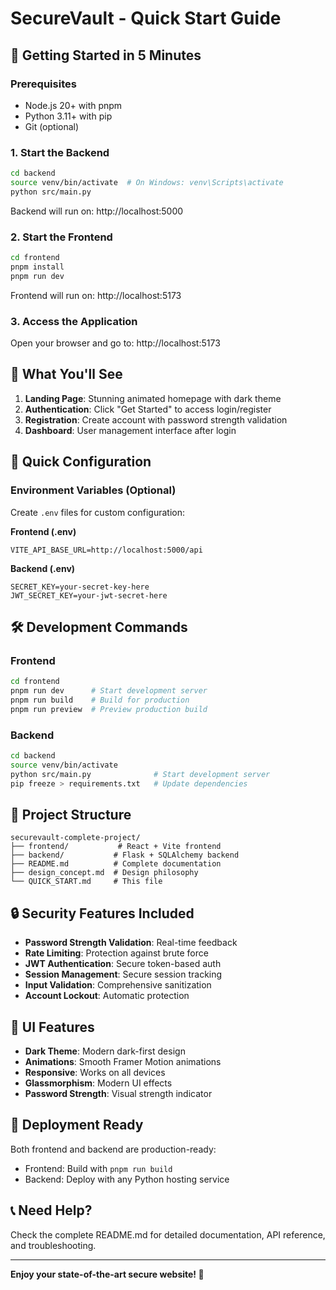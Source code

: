 # SecureVault - Quick Start Guide

## 🚀 Getting Started in 5 Minutes

### Prerequisites
- Node.js 20+ with pnpm
- Python 3.11+ with pip
- Git (optional)

### 1. Start the Backend
```bash
cd backend
source venv/bin/activate  # On Windows: venv\Scripts\activate
python src/main.py
```
Backend will run on: http://localhost:5000

### 2. Start the Frontend
```bash
cd frontend
pnpm install
pnpm run dev
```
Frontend will run on: http://localhost:5173

### 3. Access the Application
Open your browser and go to: http://localhost:5173

## 🎯 What You'll See

1. **Landing Page**: Stunning animated homepage with dark theme
2. **Authentication**: Click "Get Started" to access login/register
3. **Registration**: Create account with password strength validation
4. **Dashboard**: User management interface after login

## 🔧 Quick Configuration

### Environment Variables (Optional)
Create `.env` files for custom configuration:

**Frontend (.env)**
```
VITE_API_BASE_URL=http://localhost:5000/api
```

**Backend (.env)**
```
SECRET_KEY=your-secret-key-here
JWT_SECRET_KEY=your-jwt-secret-here
```

## 🛠️ Development Commands

### Frontend
```bash
cd frontend
pnpm run dev      # Start development server
pnpm run build    # Build for production
pnpm run preview  # Preview production build
```

### Backend
```bash
cd backend
source venv/bin/activate
python src/main.py              # Start development server
pip freeze > requirements.txt   # Update dependencies
```

## 📁 Project Structure
```
securevault-complete-project/
├── frontend/           # React + Vite frontend
├── backend/           # Flask + SQLAlchemy backend
├── README.md          # Complete documentation
├── design_concept.md  # Design philosophy
└── QUICK_START.md     # This file
```

## 🔒 Security Features Included

- **Password Strength Validation**: Real-time feedback
- **Rate Limiting**: Protection against brute force
- **JWT Authentication**: Secure token-based auth
- **Session Management**: Secure session tracking
- **Input Validation**: Comprehensive sanitization
- **Account Lockout**: Automatic protection

## 🎨 UI Features

- **Dark Theme**: Modern dark-first design
- **Animations**: Smooth Framer Motion animations
- **Responsive**: Works on all devices
- **Glassmorphism**: Modern UI effects
- **Password Strength**: Visual strength indicator

## 🚀 Deployment Ready

Both frontend and backend are production-ready:
- Frontend: Build with `pnpm run build`
- Backend: Deploy with any Python hosting service

## 📞 Need Help?

Check the complete README.md for detailed documentation, API reference, and troubleshooting.

---

**Enjoy your state-of-the-art secure website! 🎉**

